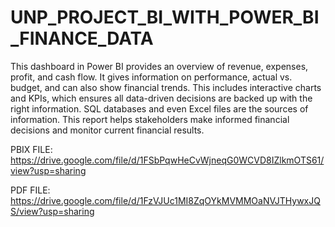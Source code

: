 # UNP_PROJECT_BI_WITH_POWER_BI_FINANCE_DATA
This dashboard in Power BI provides an overview of revenue, expenses, profit, and cash flow. It gives information on performance, actual vs. budget, and can also show financial trends. This includes interactive charts and KPIs, which ensures all data-driven decisions are backed up with the right information. SQL databases and even Excel files are the sources of information. This report helps stakeholders make informed financial decisions and monitor current financial results.

PBIX FILE: https://drive.google.com/file/d/1FSbPqwHeCvWjneqG0WCVD8IZlkmOTS61/view?usp=sharing

PDF FILE: https://drive.google.com/file/d/1FzVJUc1MI8ZqOYkMVMMOaNVJTHywxJQS/view?usp=sharing

